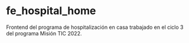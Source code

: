 # fe_hospital_home
Frontend del programa de hospitalización en casa trabajado en el ciclo 3 del programa Misión TIC 2022.
